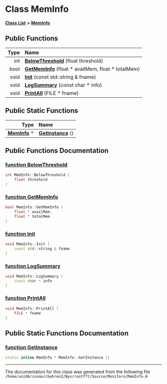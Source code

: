 
# Class MemInfo


[**Class List**](annotated.md) **>** [**MemInfo**](classMemInfo.md)




















## Public Functions

| Type | Name |
| ---: | :--- |
|  int | [**BelowThreshold**](classMemInfo.md#function-belowthreshold) (float threshold) <br> |
|  bool | [**GetMemInfo**](classMemInfo.md#function-getmeminfo) (float \* availMem, float \* totalMem) <br> |
|  void | [**Init**](classMemInfo.md#function-init) (const std::string & fname) <br> |
|  void | [**LogSummary**](classMemInfo.md#function-logsummary) (const char \* info) <br> |
|  void | [**PrintAll**](classMemInfo.md#function-printall) (FILE \* fname) <br> |

## Public Static Functions

| Type | Name |
| ---: | :--- |
|  [**MemInfo**](classMemInfo.md) \* | [**GetInstance**](classMemInfo.md#function-getinstance) () <br> |







## Public Functions Documentation


### <a href="#function-belowthreshold" id="function-belowthreshold">function BelowThreshold </a>


```cpp
int MemInfo::BelowThreshold (
    float threshold
) 
```



### <a href="#function-getmeminfo" id="function-getmeminfo">function GetMemInfo </a>


```cpp
bool MemInfo::GetMemInfo (
    float * availMem,
    float * totalMem
) 
```



### <a href="#function-init" id="function-init">function Init </a>


```cpp
void MemInfo::Init (
    const std::string & fname
) 
```



### <a href="#function-logsummary" id="function-logsummary">function LogSummary </a>


```cpp
void MemInfo::LogSummary (
    const char * info
) 
```



### <a href="#function-printall" id="function-printall">function PrintAll </a>


```cpp
void MemInfo::PrintAll (
    FILE * fname
) 
```


## Public Static Functions Documentation


### <a href="#function-getinstance" id="function-getinstance">function GetInstance </a>


```cpp
static inline MemInfo * MemInfo::GetInstance () 
```



------------------------------
The documentation for this class was generated from the following file `/home/uni06/cosmo/cbehren2/Nyx/rootfft/Source/Monitors/MemInfo.H`